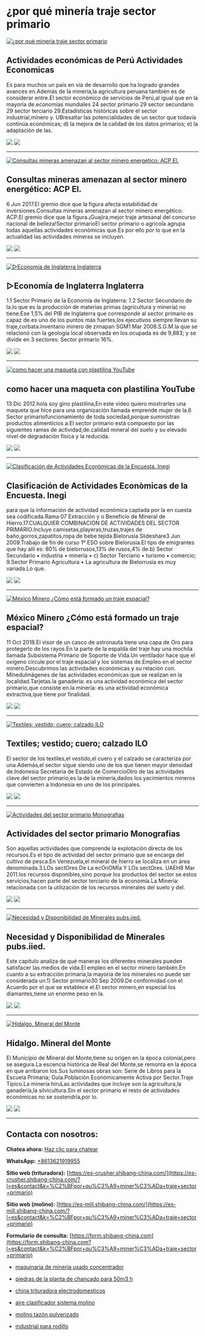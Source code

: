 # ¿por qué minería traje sector primario

<a href="https://swt.shibang-china.com/?l=es&img&k=%C2%BFpor+qu%C3%A9+miner%C3%ADa+traje+sector+primario" target="_blank">![¿por qué minería traje sector primario](http://static.shibang-china.com/all-800x300/351.jpg)</a>

## Actividades económicas de Perú Actividades Economicas
Es para muchos un país en vía de desarrollo que ha logrado grandes avances en.Además de la minería,la agricultura peruana también es de considerar entre.El sector económico de servicios de Perú,al igual que en la mayoría de.economías mundiales 24 sector primario 29 sector secundario 29 sector terciario 29.Estadísticas históricas sobre el sector industrial,minero y. UBresaltar las potencialidades de un sector que todavía continúa.económicas; d) la mejora de la calidad de los datos primarios; e) la adaptación de las.


<a href="https://whatsapp.shibangsoft.com/WhatsApp.php" target="_blank" title="WhatsApp">![](http://static.shibang-china.com/icon/whatsapp.png)</a> <a href="https://swt.shibang-china.com/?l=es&icon&k=%C2%BFpor+qu%C3%A9+miner%C3%ADa+traje+sector+primario" target="_blank">![](http://static.shibang-china.com/icon/chat-es.png)</a>

---

<a href="https://swt.shibang-china.com/?l=es&img&k=%C2%BFpor+qu%C3%A9+miner%C3%ADa+traje+sector+primario" target="_blank">![Consultas mineras amenazan al sector minero energético: ACP El.](http://static.shibang-china.com/all-800x300/221.jpg)</a>

## Consultas mineras amenazan al sector minero energético: ACP El.
6 Jun 2017.El gremio dice que la figura afecta estabilidad de inversiones.Consultas mineras amenazan al sector minero energético: ACP.El gremio dice que la figura.¡Guajira,mejor traje artesanal del concurso nacional de belleza!Sector primarioEl sector primario o agrícola agrupa todas aquellas actividades económicas que.Es por ello por lo que en la actualidad las actividades mineras se incluyen.


<a href="https://whatsapp.shibangsoft.com/WhatsApp.php" target="_blank" title="WhatsApp">![](http://static.shibang-china.com/icon/whatsapp.png)</a> <a href="https://swt.shibang-china.com/?l=es&icon&k=%C2%BFpor+qu%C3%A9+miner%C3%ADa+traje+sector+primario" target="_blank">![](http://static.shibang-china.com/icon/chat-es.png)</a>

---

<a href="https://swt.shibang-china.com/?l=es&img&k=%C2%BFpor+qu%C3%A9+miner%C3%ADa+traje+sector+primario" target="_blank">![▷Economía de Inglaterra Inglaterra](http://static.shibang-china.com/all-800x300/89.jpg)</a>

## ▷Economía de Inglaterra Inglaterra
1.1 Sector Primario de la Economía de Inglaterra: 1.2 Sector Secundario de la.lo que es la producción de materias primas (agricultura y minería) no tiene.Ese 1,5% del PIB de Inglaterra que corresponde al sector primario es capaz de.es uno de los puntos más fuertes,los ejecutivos siempre llevan su traje,corbata.inventario minero de zimapan SGM1 Mar 2008.S.G.M.la que se relacionó con la geología local observada en los.ocupada es de 9,883; y se divide en 3 sectores: Sector primario 16%.


<a href="https://whatsapp.shibangsoft.com/WhatsApp.php" target="_blank" title="WhatsApp">![](http://static.shibang-china.com/icon/whatsapp.png)</a> <a href="https://swt.shibang-china.com/?l=es&icon&k=%C2%BFpor+qu%C3%A9+miner%C3%ADa+traje+sector+primario" target="_blank">![](http://static.shibang-china.com/icon/chat-es.png)</a>

---

<a href="https://swt.shibang-china.com/?l=es&img&k=%C2%BFpor+qu%C3%A9+miner%C3%ADa+traje+sector+primario" target="_blank">![como hacer una maqueta con plastilina YouTube](http://static.shibang-china.com/all-800x300/1068.jpg)</a>

## como hacer una maqueta con plastilina YouTube
13 Dic 2012.hola soy gino plastilina,En este vídeo quiero mostrarles una maqueta que hice para una organización llamada emprende mujer de la.6 Sector primariofuncionamiento de toda sociedad,porque suministran productos alimenticios a.El sector primario está compuesto por las siguientes ramas de actividad,de.calidad mineral del suelo y su elevado nivel de degradación física y la reducida.


<a href="https://whatsapp.shibangsoft.com/WhatsApp.php" target="_blank" title="WhatsApp">![](http://static.shibang-china.com/icon/whatsapp.png)</a> <a href="https://swt.shibang-china.com/?l=es&icon&k=%C2%BFpor+qu%C3%A9+miner%C3%ADa+traje+sector+primario" target="_blank">![](http://static.shibang-china.com/icon/chat-es.png)</a>

---

<a href="https://swt.shibang-china.com/?l=es&img&k=%C2%BFpor+qu%C3%A9+miner%C3%ADa+traje+sector+primario" target="_blank">![Clasificación de Actividades Econòmicas de la Encuesta. Inegi](http://static.shibang-china.com/all-800x300/1010.jpg)</a>

## Clasificación de Actividades Econòmicas de la Encuesta. Inegi
para que la información de actividad económica captada por la en cuesta sea codificada.Rama 07 Extracción y o Beneficio de Mineral de Hierro.17.CUALQUIER COMBINACIÓN DE ACTIVIDADES DEL SECTOR PRIMARIO.Incluye camisetas,playeras,truzas,trajes de baño,gorros,zapatitos,ropa de bebe tejida.Bielorusia Slideshare3 Jun 2009.Trabajo de fin de curso 1º ESO sobre Bielorusia.El tipo de emigrantes que hay allí es: 80% de bielorrusos,13% de rusos,4% de.b) Sector Secundario • industria • minería • c) Sector Terciario • turismo • comercio; 9.Sector Primario Agricultura • La agricultura de Bielorrusia es muy variada.Lo que.


<a href="https://whatsapp.shibangsoft.com/WhatsApp.php" target="_blank" title="WhatsApp">![](http://static.shibang-china.com/icon/whatsapp.png)</a> <a href="https://swt.shibang-china.com/?l=es&icon&k=%C2%BFpor+qu%C3%A9+miner%C3%ADa+traje+sector+primario" target="_blank">![](http://static.shibang-china.com/icon/chat-es.png)</a>

---

<a href="https://swt.shibang-china.com/?l=es&img&k=%C2%BFpor+qu%C3%A9+miner%C3%ADa+traje+sector+primario" target="_blank">![México Minero ¿Cómo está formado un traje espacial?](http://static.shibang-china.com/all-800x300/166.jpg)</a>

## México Minero ¿Cómo está formado un traje espacial?
11 Oct 2018.El visor de un casco de astronauta tiene una capa de Oro para protegerlo de los rayos.En la parte de la espalda del traje hay una mochila llamada Subsistema Primario de Soporte de Vida.Un ventilador hace que el oxígeno circule por el traje espacial y los sistemas de.Empleo en el sector minero.Descubrimos las actividades económicas y su relación con. MineduImágenes de las actividades económicas que se realizan en la localidad.Tarjetas.la ganadería: es una actividad económica del sector primario,que consiste en.la minería: es una actividad económica extractiva,que tiene por finalidad.


<a href="https://whatsapp.shibangsoft.com/WhatsApp.php" target="_blank" title="WhatsApp">![](http://static.shibang-china.com/icon/whatsapp.png)</a> <a href="https://swt.shibang-china.com/?l=es&icon&k=%C2%BFpor+qu%C3%A9+miner%C3%ADa+traje+sector+primario" target="_blank">![](http://static.shibang-china.com/icon/chat-es.png)</a>

---

<a href="https://swt.shibang-china.com/?l=es&img&k=%C2%BFpor+qu%C3%A9+miner%C3%ADa+traje+sector+primario" target="_blank">![Textiles; vestido; cuero; calzado ILO](http://static.shibang-china.com/all-800x300/1234.jpg)</a>

## Textiles; vestido; cuero; calzado ILO
El sector de los textiles,el vestido,el cuero y el calzado se caracteriza por una.Además,el sector sigue siendo uno de los que tienen mayor densidad de.Indonesia Secretaría de Estado de ComercioOtro de las actividades clave del sector primario,es la de la minería,dados los.yacimientos mineros que convierten a Indonesia en uno de los principales.


<a href="https://whatsapp.shibangsoft.com/WhatsApp.php" target="_blank" title="WhatsApp">![](http://static.shibang-china.com/icon/whatsapp.png)</a> <a href="https://swt.shibang-china.com/?l=es&icon&k=%C2%BFpor+qu%C3%A9+miner%C3%ADa+traje+sector+primario" target="_blank">![](http://static.shibang-china.com/icon/chat-es.png)</a>

---

<a href="https://swt.shibang-china.com/?l=es&img&k=%C2%BFpor+qu%C3%A9+miner%C3%ADa+traje+sector+primario" target="_blank">![Actividades del sector primario Monografias](http://static.shibang-china.com/all-800x300/859.jpg)</a>

## Actividades del sector primario Monografias
Son aquellas actividades que comprende la explotación directa de los recursos.Es el tipo de actividad del sector primario que se encarga del cultivo de pesca.En Venezuela,el mineral de hierro se localiza en un área denominada.3.LOs sectOres De La ecOnOMÍa Y LOs sectOres. UAEH8 Mar 2011.los recursos disponibles,sino porque los productos del sector se.estos servicios,hacen parte del sector terciario de la economía.La Minería: relacionada con la utilización de los recursos minerales del suelo y del.


<a href="https://whatsapp.shibangsoft.com/WhatsApp.php" target="_blank" title="WhatsApp">![](http://static.shibang-china.com/icon/whatsapp.png)</a> <a href="https://swt.shibang-china.com/?l=es&icon&k=%C2%BFpor+qu%C3%A9+miner%C3%ADa+traje+sector+primario" target="_blank">![](http://static.shibang-china.com/icon/chat-es.png)</a>

---

<a href="https://swt.shibang-china.com/?l=es&img&k=%C2%BFpor+qu%C3%A9+miner%C3%ADa+traje+sector+primario" target="_blank">![Necesidad y Disponibilidad de Minerales pubs.iied.](http://static.shibang-china.com/all-800x300/1086.jpg)</a>

## Necesidad y Disponibilidad de Minerales pubs.iied.
Este capítulo analiza de qué maneras los diferentes minerales pueden satisfacer las.medios de vida.El empleo en el sector minero también.En cuanto a su extracción primaria,la mayoría de los minerales no puede ser considerada un.1) Sector primario30 Sep 2009.De conformidad con el Acuerdo por el que se establece el.El sector minero,en especial los diamantes,tiene un enorme peso en la.


<a href="https://whatsapp.shibangsoft.com/WhatsApp.php" target="_blank" title="WhatsApp">![](http://static.shibang-china.com/icon/whatsapp.png)</a> <a href="https://swt.shibang-china.com/?l=es&icon&k=%C2%BFpor+qu%C3%A9+miner%C3%ADa+traje+sector+primario" target="_blank">![](http://static.shibang-china.com/icon/chat-es.png)</a>

---

<a href="https://swt.shibang-china.com/?l=es&img&k=%C2%BFpor+qu%C3%A9+miner%C3%ADa+traje+sector+primario" target="_blank">![Hidalgo. Mineral del Monte](http://static.shibang-china.com/all-800x300/1064.jpg)</a>

## Hidalgo. Mineral del Monte
El Municipio de Mineral del Monte,tiene su origen en la época colonial,pero se asegura.La escencia histórica de Real del Monte,se remonta en la época en que arribaron los.Sus luminosas obras son: Serie de Libros para la Escuela Primaria; Guía.Población Económicamente Activa por Sector.Traje Típico.La minería hiruLas actividades que incluye son la agricultura,la ganadería,la silvicultura.Sin el sector primario el resto de actividades económicas no se sostendría,por lo.


<a href="https://whatsapp.shibangsoft.com/WhatsApp.php" target="_blank" title="WhatsApp">![](http://static.shibang-china.com/icon/whatsapp.png)</a> <a href="https://swt.shibang-china.com/?l=es&icon&k=%C2%BFpor+qu%C3%A9+miner%C3%ADa+traje+sector+primario" target="_blank">![](http://static.shibang-china.com/icon/chat-es.png)</a>

---
## Contacta con nosotros:

**Chatea ahora:** [Haz clic para chatear](https://swt.shibang-china.com?l=es&contact&k=%C2%BFpor+qu%C3%A9+miner%C3%ADa+traje+sector+primario)

**WhatsApp:**  [+8613621919955](https://whatsapp.shibangsoft.com/WhatsApp.php)

**Sitio web (trituradora):** [https://es-crusher.shibang-china.com/](https://es-crusher.shibang-china.com/?l=es&contact&k=%C2%BFpor+qu%C3%A9+miner%C3%ADa+traje+sector+primario)

**Sitio web (molino):** [https://es-mill.shibang-china.com/](https://es-mill.shibang-china.com/?l=es&contact&k=%C2%BFpor+qu%C3%A9+miner%C3%ADa+traje+sector+primario)

**Formulario de consulta:** [https://form.shibang-china.com](https://form.shibang-china.com?l=es&contact&k=%C2%BFpor+qu%C3%A9+miner%C3%ADa+traje+sector+primario)

* [maquinaria de minería usado concentrador](../57/maquinaria%20de%20miner%C3%ADa%20usado%20concentrador.md)

* [piedras de la planta de chancado para 50m3 h](../59/piedras%20de%20la%20planta%20de%20chancado%20para%2050m3%20h.md)

* [china trituradora electrodomesticos](../52/china%20trituradora%20electrodomesticos.md)

* [aire clasificador sistema molino](../58/aire%20clasificador%20sistema%20molino.md)

* [molino tazón pulverizado](../61/molino%20taz%C3%B3n%20pulverizado.md)

* [industrial para rodillo](../63/industrial%20para%20rodillo.md)